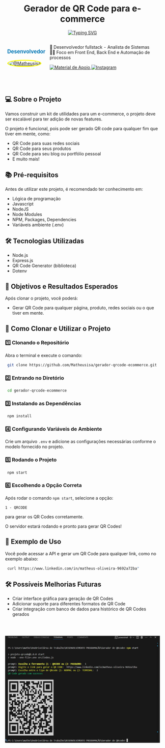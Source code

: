<!--START_SECTION:header-->
<div align="center">
  <p align="center">
    <h1>Gerador de QR Code para e-commerce</h1>
  </p>
</div>
<!--END_SECTION:header-->

<p align="center">
  <a href="https://git.io/typing-svg">
            <img src="https://readme-typing-svg.demolab.com/?lines=OLA!+Me+chamo+Matheus;Sou+desenvolvedor+Full+Stack" alt="Typing SVG">
  </a>
</p>

<!--  -->
<table align="center">
<thead>
  <tr>
    <td>
        <p align="center" style="font-size: 1.2em; color: #0077B5;">
          <strong>Desenvolvedor</strong>
        </p>
        <a href="https://github.com/Matheusisa">
        <img src="https://avatars.githubusercontent.com/u/163449632?v=4" alt="@Matheusisa"width="100" height="100" style="border-radius: 50%;border: 3px solid yellow;"><br>
      </a>
    </td>
    <td colspan="3">
    <p>
     🌟 Desenvolvedor fullstack - Analista de Sistemas
      <br/>
    👨‍💻 Foco em Front End, Back End e Automação de processos
    </p>
      <a
      href="https://www.linkedin.com/in/matheus-oliveira-9692a72ba"
      align="center">
           <img
            align="center"
            alt="Material de Apoio"
            src="https://img.shields.io/badge/LinkedIn-0077B5?style=for-the-badge&logo=linkedin&logoColor=white"
            >
        </a>
        <a href="https://www.instagram.com/matheus_dev_fullstack?igsh=dXFnY2tiODdyYnd3&utm_source=qr" target="_blank">
            <img
              align="center"
              alt="Instagram"
              src="https://img.shields.io/badge/Instagram-E4405F?style=for-the-badge&logo=instagram&logoColor=white"
            >
        </a>
    </td>
  </tr>
</thead>
</table>
<!--  -->

<br/>
<br/>

## 💻 Sobre o Projeto

Vamos construir um kit de utilidades para um e-commerce, o projeto deve ser escalável para ter adição de novas features.

O projeto é funcional, pois pode ser gerado QR code para qualquer fim que tiver em mente, como:
- QR Code para suas redes sociais
- QR Code para seus produtos
- QR Code para seu blog ou portfólio pessoal
- E muito mais!

## 📚 Pré-requisitos

Antes de utilizar este projeto, é recomendado ter conhecimento em:
- Lógica de programação
- Javascript
- NodeJS
- Node Modules
- NPM, Packages, Dependencies
- Variáveis ambiente (.env)

## 🛠️ Tecnologias Utilizadas

- Node.js
- Express.js
- QR Code Generator (biblioteca)
- Dotenv

## 🎯 Objetivos e Resultados Esperados

Após clonar o projeto, você poderá:
- Gerar QR Code para qualquer página, produto, redes sociais ou o que tiver em mente.

## 🚀 Como Clonar e Utilizar o Projeto

### 1️⃣ Clonando o Repositório

Abra o terminal e execute o comando:
```sh
 git clone https://github.com/Matheusisa/gerador-qrcode-ecommerce.git
```

### 2️⃣ Entrando no Diretório
```sh
 cd gerador-qrcode-ecommerce
```

### 3️⃣ Instalando as Dependências
```sh
 npm install
```

### 4️⃣ Configurando Variáveis de Ambiente
Crie um arquivo `.env` e adicione as configurações necessárias conforme o modelo fornecido no projeto.

### 5️⃣ Rodando o Projeto
```sh
 npm start
```

### 6️⃣ Escolhendo a Opção Correta
Após rodar o comando `npm start`, selecione a opção:
```
1 - QRCODE
```
para gerar os QR Codes corretamente.

O servidor estará rodando e pronto para gerar QR Codes!

## 📸 Exemplo de Uso

Você pode acessar a API e gerar um QR Code para qualquer link, como no exemplo abaixo:
```sh
 curl https://www.linkedin.com/in/matheus-oliveira-9692a72ba"
```

## 🛠️ Possíveis Melhorias Futuras
- Criar interface gráfica para geração de QR Codes
- Adicionar suporte para diferentes formatos de QR Code
- Criar integração com banco de dados para histórico de QR Codes gerados

<!--START_SECTION:footer-->

<br />
<br />

<p align="center">
  <a href="https://www.linkedin.com/in/matheus-oliveira-9692a72ba" target="_blank">
    <img align="center" src="src\img\img_qrcode.jpg" alt="Resultado no terminal do projeto"/>
  </a>
</p>

